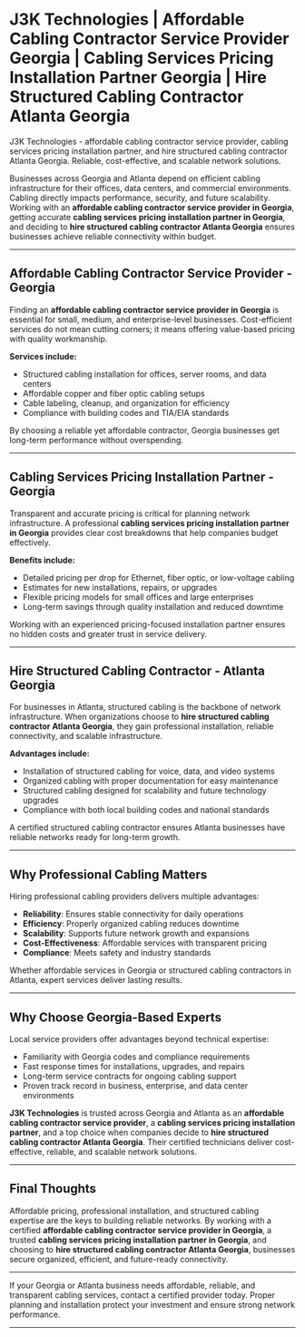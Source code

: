 # J3K Technologies | Affordable Cabling Contractor Service Provider Georgia | Cabling Services Pricing Installation Partner Georgia | Hire Structured Cabling Contractor Atlanta Georgia

J3K Technologies - affordable cabling contractor service provider, cabling services pricing installation partner, and hire structured cabling contractor Atlanta Georgia. Reliable, cost-effective, and scalable network solutions.

Businesses across Georgia and Atlanta depend on efficient cabling infrastructure for their offices, data centers, and commercial environments. Cabling directly impacts performance, security, and future scalability. Working with an **affordable cabling contractor service provider in Georgia**, getting accurate **cabling services pricing installation partner in Georgia**, and deciding to **hire structured cabling contractor Atlanta Georgia** ensures businesses achieve reliable connectivity within budget.  

---

## Affordable Cabling Contractor Service Provider - Georgia  

Finding an **affordable cabling contractor service provider in Georgia** is essential for small, medium, and enterprise-level businesses. Cost-efficient services do not mean cutting corners; it means offering value-based pricing with quality workmanship.  

**Services include:**  
- Structured cabling installation for offices, server rooms, and data centers  
- Affordable copper and fiber optic cabling setups  
- Cable labeling, cleanup, and organization for efficiency  
- Compliance with building codes and TIA/EIA standards  

By choosing a reliable yet affordable contractor, Georgia businesses get long-term performance without overspending.  

---

## Cabling Services Pricing Installation Partner - Georgia  

Transparent and accurate pricing is critical for planning network infrastructure. A professional **cabling services pricing installation partner in Georgia** provides clear cost breakdowns that help companies budget effectively.  

**Benefits include:**  
- Detailed pricing per drop for Ethernet, fiber optic, or low-voltage cabling  
- Estimates for new installations, repairs, or upgrades  
- Flexible pricing models for small offices and large enterprises  
- Long-term savings through quality installation and reduced downtime  

Working with an experienced pricing-focused installation partner ensures no hidden costs and greater trust in service delivery.  

---

## Hire Structured Cabling Contractor - Atlanta Georgia  

For businesses in Atlanta, structured cabling is the backbone of network infrastructure. When organizations choose to **hire structured cabling contractor Atlanta Georgia**, they gain professional installation, reliable connectivity, and scalable infrastructure.  

**Advantages include:**  
- Installation of structured cabling for voice, data, and video systems  
- Organized cabling with proper documentation for easy maintenance  
- Structured cabling designed for scalability and future technology upgrades  
- Compliance with both local building codes and national standards  

A certified structured cabling contractor ensures Atlanta businesses have reliable networks ready for long-term growth.  

---

## Why Professional Cabling Matters  

Hiring professional cabling providers delivers multiple advantages:  

- **Reliability**: Ensures stable connectivity for daily operations  
- **Efficiency**: Properly organized cabling reduces downtime  
- **Scalability**: Supports future network growth and expansions  
- **Cost-Effectiveness**: Affordable services with transparent pricing  
- **Compliance**: Meets safety and industry standards  

Whether affordable services in Georgia or structured cabling contractors in Atlanta, expert services deliver lasting results.  

---

## Why Choose Georgia-Based Experts  

Local service providers offer advantages beyond technical expertise:  

- Familiarity with Georgia codes and compliance requirements  
- Fast response times for installations, upgrades, and repairs  
- Long-term service contracts for ongoing cabling support  
- Proven track record in business, enterprise, and data center environments  

**J3K Technologies** is trusted across Georgia and Atlanta as an **affordable cabling contractor service provider**, a **cabling services pricing installation partner**, and a top choice when companies decide to **hire structured cabling contractor Atlanta Georgia**. Their certified technicians deliver cost-effective, reliable, and scalable network solutions.  

---

## Final Thoughts  

Affordable pricing, professional installation, and structured cabling expertise are the keys to building reliable networks. By working with a certified **affordable cabling contractor service provider in Georgia**, a trusted **cabling services pricing installation partner in Georgia**, and choosing to **hire structured cabling contractor Atlanta Georgia**, businesses secure organized, efficient, and future-ready connectivity.  

---


If your Georgia or Atlanta business needs affordable, reliable, and transparent cabling services, contact a certified provider today. Proper planning and installation protect your investment and ensure strong network performance.  

---

